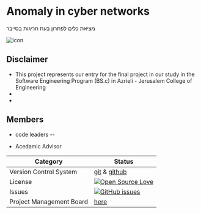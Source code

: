 # Anomaly in cyber networks
מציאת כלים לפתרון בעת חריגות בסייבר

![icon](https://github.com/karinbe/anomaly_in_cyber_networks/blob/master/pics/icon.png)

## Disclaimer

* This project represents our entry for the final project in our study in the Software Engineering Program (BS.c) in Azrieli - Jerusalem College of Engineering
* 
* 


## Members
* code leaders -- 

* Acedamic Advisor


 |Category|Status|
|---|---|
| Version Control System| [git](https://git-scm.com/) & [github](https://github.com/) |
| License | [![Open Source Love](https://badges.frapsoft.com/os/mit/mit.svg?v=102)](https://github.com/ellerbrock/open-source-badge/) |
| Issues | [![GitHub issues](https://img.shields.io/github/issues/karinbe/anomaly_in_cyber_networks.svg?style=flat)](https://github.com/karinbe/anomaly_in_cyber_networks/issues) |
| Project Management Board| [here](https://github.com/karinbe/anomaly_in_cyber_networks/projects/1) |


  
